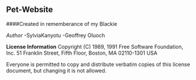 ## Pet-Website ##
####Created in rememberance of my Blackie

*Author*
-SylviaKanyotu
-Geoffrey Oluoch

**License Information**
Copyright (C) 1989, 1991 Free Software Foundation, Inc.
51 Franklin Street, Fifth Floor, Boston, MA 02110-1301 USA

Everyone is permitted to copy and distribute verbatim copies
of this license document, but changing it is not allowed.